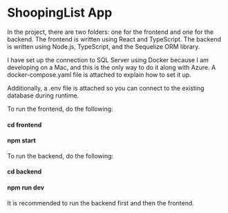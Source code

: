 # ShoopingList App

In the project, there are two folders: one for the frontend and one for the backend.
The frontend is written using React and TypeScript.
The backend is written using Node.js, TypeScript, and the Sequelize ORM library.

I have set up the connection to SQL Server using Docker because I am developing on a Mac, and this is the only way to do it along with Azure. A docker-compose.yaml file is attached to explain how to set it up.

Additionally, a .env file is attached so you can connect to the existing database during runtime.

To run the frontend, do the following:

#### cd frontend
#### npm start

To run the backend, do the following:

#### cd backend
#### npm run dev

It is recommended to run the backend first and then the frontend.
